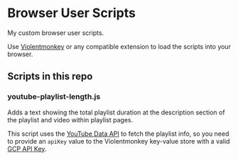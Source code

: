 # Browser User Scripts

My custom browser user scripts.

Use [Violentmonkey](https://violentmonkey.github.io/) or any compatible extension to load the scripts into your browser.

## Scripts in this repo

### youtube-playlist-length.js

Adds a text showing the total playlist duration at the description section of the playlist and video within playlist pages.

This script uses the [YouTube Data API](https://developers.google.com/youtube/v3/getting-started) to fetch the playlist info, so you need to provide an `apiKey` value to the Violentmonkey key-value store with a valid [GCP API Key](https://developers.google.com/youtube/registering_an_application).

